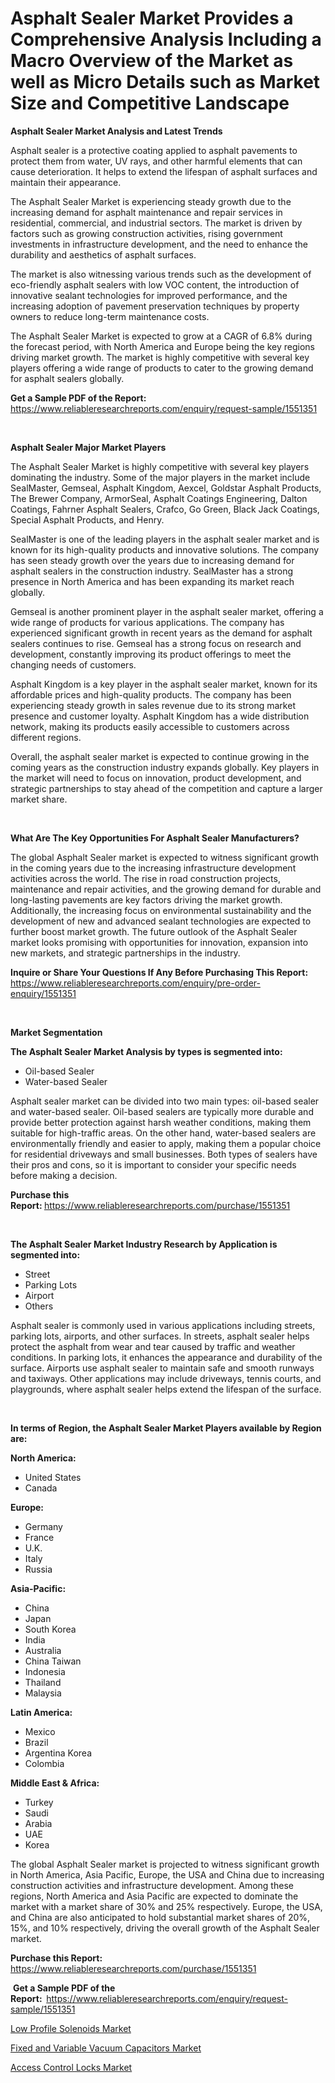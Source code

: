 <p><h1>Asphalt Sealer Market Provides a Comprehensive Analysis Including a Macro Overview of the Market as well as Micro Details such as Market Size and Competitive Landscape</h1></p><p><strong>Asphalt Sealer Market Analysis and Latest Trends</strong></p>
<p><p>Asphalt sealer is a protective coating applied to asphalt pavements to protect them from water, UV rays, and other harmful elements that can cause deterioration. It helps to extend the lifespan of asphalt surfaces and maintain their appearance.</p><p>The Asphalt Sealer Market is experiencing steady growth due to the increasing demand for asphalt maintenance and repair services in residential, commercial, and industrial sectors. The market is driven by factors such as growing construction activities, rising government investments in infrastructure development, and the need to enhance the durability and aesthetics of asphalt surfaces.</p><p>The market is also witnessing various trends such as the development of eco-friendly asphalt sealers with low VOC content, the introduction of innovative sealant technologies for improved performance, and the increasing adoption of pavement preservation techniques by property owners to reduce long-term maintenance costs.</p><p>The Asphalt Sealer Market is expected to grow at a CAGR of 6.8% during the forecast period, with North America and Europe being the key regions driving market growth. The market is highly competitive with several key players offering a wide range of products to cater to the growing demand for asphalt sealers globally.</p></p>
<p><strong>Get a Sample PDF of the Report:&nbsp;</strong> <a href="https://www.reliableresearchreports.com/enquiry/request-sample/1551351">https://www.reliableresearchreports.com/enquiry/request-sample/1551351</a></p>
<p>&nbsp;</p>
<p><strong>Asphalt Sealer Major Market Players</strong></p>
<p><p>The Asphalt Sealer Market is highly competitive with several key players dominating the industry. Some of the major players in the market include SealMaster, Gemseal, Asphalt Kingdom, Aexcel, Goldstar Asphalt Products, The Brewer Company, ArmorSeal, Asphalt Coatings Engineering, Dalton Coatings, Fahrner Asphalt Sealers, Crafco, Go Green, Black Jack Coatings, Special Asphalt Products, and Henry.</p><p>SealMaster is one of the leading players in the asphalt sealer market and is known for its high-quality products and innovative solutions. The company has seen steady growth over the years due to increasing demand for asphalt sealers in the construction industry. SealMaster has a strong presence in North America and has been expanding its market reach globally.</p><p>Gemseal is another prominent player in the asphalt sealer market, offering a wide range of products for various applications. The company has experienced significant growth in recent years as the demand for asphalt sealers continues to rise. Gemseal has a strong focus on research and development, constantly improving its product offerings to meet the changing needs of customers.</p><p>Asphalt Kingdom is a key player in the asphalt sealer market, known for its affordable prices and high-quality products. The company has been experiencing steady growth in sales revenue due to its strong market presence and customer loyalty. Asphalt Kingdom has a wide distribution network, making its products easily accessible to customers across different regions.</p><p>Overall, the asphalt sealer market is expected to continue growing in the coming years as the construction industry expands globally. Key players in the market will need to focus on innovation, product development, and strategic partnerships to stay ahead of the competition and capture a larger market share.</p></p>
<p>&nbsp;</p>
<p><strong>What Are The Key Opportunities For Asphalt Sealer Manufacturers?</strong></p>
<p><p>The global Asphalt Sealer market is expected to witness significant growth in the coming years due to the increasing infrastructure development activities across the world. The rise in road construction projects, maintenance and repair activities, and the growing demand for durable and long-lasting pavements are key factors driving the market growth. Additionally, the increasing focus on environmental sustainability and the development of new and advanced sealant technologies are expected to further boost market growth. The future outlook of the Asphalt Sealer market looks promising with opportunities for innovation, expansion into new markets, and strategic partnerships in the industry.</p></p>
<p><strong>Inquire or Share Your Questions If Any Before Purchasing This Report:</strong> <a href="https://www.reliableresearchreports.com/enquiry/pre-order-enquiry/1551351">https://www.reliableresearchreports.com/enquiry/pre-order-enquiry/1551351</a></p>
<p>&nbsp;</p>
<p><strong>Market Segmentation</strong></p>
<p><strong>The Asphalt Sealer Market Analysis by types is segmented into:</strong></p>
<p><ul><li>Oil-based Sealer</li><li>Water-based Sealer</li></ul></p>
<p><p>Asphalt sealer market can be divided into two main types: oil-based sealer and water-based sealer. Oil-based sealers are typically more durable and provide better protection against harsh weather conditions, making them suitable for high-traffic areas. On the other hand, water-based sealers are environmentally friendly and easier to apply, making them a popular choice for residential driveways and small businesses. Both types of sealers have their pros and cons, so it is important to consider your specific needs before making a decision.</p></p>
<p><strong>Purchase this Report:&nbsp;</strong><a href="https://www.reliableresearchreports.com/purchase/1551351">https://www.reliableresearchreports.com/purchase/1551351</a></p>
<p>&nbsp;</p>
<p><strong>The Asphalt Sealer Market Industry Research by Application is segmented into:</strong></p>
<p><ul><li>Street</li><li>Parking Lots</li><li>Airport</li><li>Others</li></ul></p>
<p><p>Asphalt sealer is commonly used in various applications including streets, parking lots, airports, and other surfaces. In streets, asphalt sealer helps protect the asphalt from wear and tear caused by traffic and weather conditions. In parking lots, it enhances the appearance and durability of the surface. Airports use asphalt sealer to maintain safe and smooth runways and taxiways. Other applications may include driveways, tennis courts, and playgrounds, where asphalt sealer helps extend the lifespan of the surface.</p></p>
<p>&nbsp;</p>
<p><strong>In terms of Region, the Asphalt Sealer Market Players available by Region are:</strong></p>
<p>
    <p> <strong> North America: </strong>
        <ul>
            <li>United States</li>
            <li>Canada</li>
        </ul>
        </p> 
    <p> <strong> Europe: </strong>
        <ul>
            <li>Germany</li>
            <li>France</li>
            <li>U.K.</li>
            <li>Italy</li>
            <li>Russia</li>
        </ul>
        </p> 
    <p> <strong> Asia-Pacific: </strong>
        <ul>
            <li>China</li>
            <li>Japan</li>
            <li>South Korea</li>
            <li>India</li>
            <li>Australia</li>
            <li>China Taiwan</li>
            <li>Indonesia</li>
            <li>Thailand</li>
            <li>Malaysia</li>
        </ul>
        </p> 
    <p> <strong> Latin America: </strong>
        <ul>
            <li>Mexico</li>
            <li>Brazil</li>
            <li>Argentina Korea</li>
            <li>Colombia</li>
        </ul>
        </p> 
    <p> <strong> Middle East & Africa: </strong>
        <ul>
            <li>Turkey</li>
            <li>Saudi</li>
            <li>Arabia</li>
            <li>UAE</li>
            <li>Korea</li>
        </ul>
    </p>
    </p>
<p><p>The global Asphalt Sealer market is projected to witness significant growth in North America, Asia Pacific, Europe, the USA and China due to increasing construction activities and infrastructure development. Among these regions, North America and Asia Pacific are expected to dominate the market with a market share of 30% and 25% respectively. Europe, the USA, and China are also anticipated to hold substantial market shares of 20%, 15%, and 10% respectively, driving the overall growth of the Asphalt Sealer market.</p></p>
<p><strong>Purchase this Report: </strong><a href="https://www.reliableresearchreports.com/purchase/1551351">https://www.reliableresearchreports.com/purchase/1551351</a></p>
<p>&nbsp;<strong>Get a Sample PDF of the Report:&nbsp;&nbsp;</strong><a href="https://www.reliableresearchreports.com/enquiry/request-sample/1551351">https://www.reliableresearchreports.com/enquiry/request-sample/1551351</a></p>
<p><strong></strong></p>
<p><p><a href="https://view.publitas.com/reportprime-1/low-profile-solenoids-market-size-growth-and-forecast-from-2023-2030/">Low Profile Solenoids Market</a></p><p><a href="https://view.publitas.com/reportprime-1/fixed-and-variable-vacuum-capacitors-market-provides-a-comprehensive-analysis-including-a-macro-overview-of-the-market-as-well-as-micro-details-such-as-market-size-and-competitive-landscape/">Fixed and Variable Vacuum Capacitors Market</a></p><p><a href="https://view.publitas.com/reportprime-1/access-control-locks-market-size-market-share-and-global-market-analysis-report-2023-2030/">Access Control Locks Market</a></p></p>